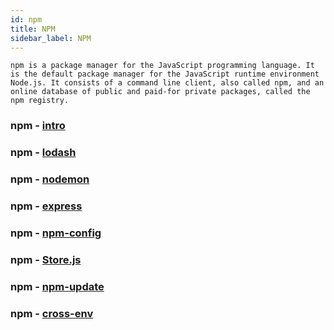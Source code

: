 ```yaml
---
id: npm
title: NPM
sidebar_label: NPM
---
```


```nodejs
npm is a package manager for the JavaScript programming language. It is the default package manager for the JavaScript runtime environment Node.js. It consists of a command line client, also called npm, and an online database of public and paid-for private packages, called the npm registry.
```

### npm - [intro](https://www.npmjs.com/)

### npm - [lodash](https://www.npmjs.com/package/lodash)

### npm - [nodemon](https://www.npmjs.com/package/nodemon)

### npm - [express](https://www.npmjs.com/package/express)

### npm - [npm-config](https://docs.npmjs.com/misc/config#global-style)

### npm - [Store.js](https://www.npmjs.com/package/store#make-your-own-build)

### npm - [npm-update](https://docs.npmjs.com/cli/update)

### npm - [cross-env](https://www.npmjs.com/package/cross-env)